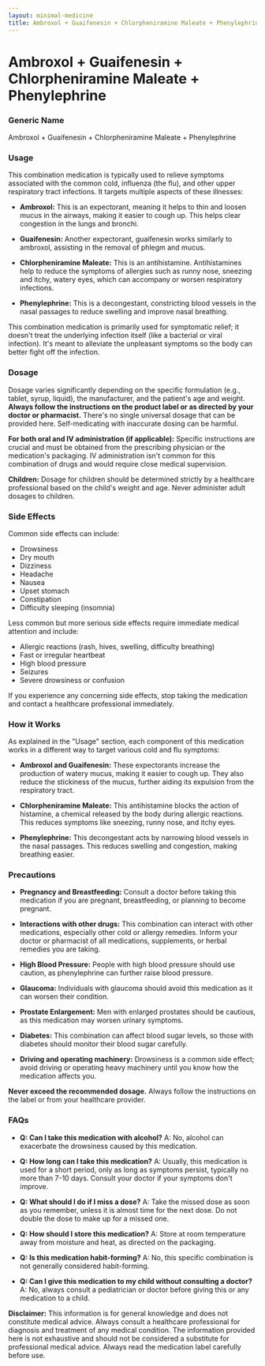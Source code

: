 ```yaml
---
layout: minimal-medicine
title: Ambroxol + Guaifenesin + Chlorpheniramine Maleate + Phenylephrine
---
```


# Ambroxol + Guaifenesin + Chlorpheniramine Maleate + Phenylephrine
### Generic Name
Ambroxol + Guaifenesin + Chlorpheniramine Maleate + Phenylephrine


### Usage

This combination medication is typically used to relieve symptoms associated with the common cold, influenza (the flu), and other upper respiratory tract infections.  It targets multiple aspects of these illnesses:

* **Ambroxol:** This is an expectorant, meaning it helps to thin and loosen mucus in the airways, making it easier to cough up. This helps clear congestion in the lungs and bronchi.

* **Guaifenesin:**  Another expectorant, guaifenesin works similarly to ambroxol, assisting in the removal of phlegm and mucus.

* **Chlorpheniramine Maleate:** This is an antihistamine. Antihistamines help to reduce the symptoms of allergies such as runny nose, sneezing and itchy, watery eyes, which can accompany or worsen respiratory infections.

* **Phenylephrine:** This is a decongestant, constricting blood vessels in the nasal passages to reduce swelling and improve nasal breathing.


This combination medication is primarily used for symptomatic relief; it doesn't treat the underlying infection itself (like a bacterial or viral infection).  It's meant to alleviate the unpleasant symptoms so the body can better fight off the infection.


### Dosage

Dosage varies significantly depending on the specific formulation (e.g., tablet, syrup, liquid), the manufacturer, and the patient's age and weight.  **Always follow the instructions on the product label or as directed by your doctor or pharmacist.**  There's no single universal dosage that can be provided here.  Self-medicating with inaccurate dosing can be harmful.  


**For both oral and IV administration (if applicable):** Specific instructions are crucial and must be obtained from the prescribing physician or the medication's packaging.  IV administration isn't common for this combination of drugs and would require close medical supervision.


**Children:** Dosage for children should be determined strictly by a healthcare professional based on the child's weight and age. Never administer adult dosages to children.


### Side Effects

Common side effects can include:

* Drowsiness
* Dry mouth
* Dizziness
* Headache
* Nausea
* Upset stomach
* Constipation
* Difficulty sleeping (insomnia)


Less common but more serious side effects require immediate medical attention and include:

* Allergic reactions (rash, hives, swelling, difficulty breathing)
* Fast or irregular heartbeat
* High blood pressure
* Seizures
* Severe drowsiness or confusion


If you experience any concerning side effects, stop taking the medication and contact a healthcare professional immediately.


### How it Works

As explained in the "Usage" section, each component of this medication works in a different way to target various cold and flu symptoms:

* **Ambroxol and Guaifenesin:** These expectorants increase the production of watery mucus, making it easier to cough up.  They also reduce the stickiness of the mucus, further aiding its expulsion from the respiratory tract.

* **Chlorpheniramine Maleate:** This antihistamine blocks the action of histamine, a chemical released by the body during allergic reactions. This reduces symptoms like sneezing, runny nose, and itchy eyes.

* **Phenylephrine:** This decongestant acts by narrowing blood vessels in the nasal passages. This reduces swelling and congestion, making breathing easier.


### Precautions

* **Pregnancy and Breastfeeding:** Consult a doctor before taking this medication if you are pregnant, breastfeeding, or planning to become pregnant.

* **Interactions with other drugs:** This combination can interact with other medications, especially other cold or allergy remedies. Inform your doctor or pharmacist of all medications, supplements, or herbal remedies you are taking.

* **High Blood Pressure:**  People with high blood pressure should use caution, as phenylephrine can further raise blood pressure.

* **Glaucoma:**  Individuals with glaucoma should avoid this medication as it can worsen their condition.

* **Prostate Enlargement:**  Men with enlarged prostates should be cautious, as this medication may worsen urinary symptoms.

* **Diabetes:**  This combination can affect blood sugar levels, so those with diabetes should monitor their blood sugar carefully.

* **Driving and operating machinery:**  Drowsiness is a common side effect; avoid driving or operating heavy machinery until you know how the medication affects you.


**Never exceed the recommended dosage.** Always follow the instructions on the label or from your healthcare provider.


### FAQs

* **Q: Can I take this medication with alcohol?**  A:  No, alcohol can exacerbate the drowsiness caused by this medication.

* **Q: How long can I take this medication?** A:  Usually, this medication is used for a short period,  only as long as symptoms persist, typically no more than 7-10 days.  Consult your doctor if your symptoms don't improve.

* **Q: What should I do if I miss a dose?** A: Take the missed dose as soon as you remember, unless it is almost time for the next dose. Do not double the dose to make up for a missed one.

* **Q: How should I store this medication?** A:  Store at room temperature away from moisture and heat, as directed on the packaging.

* **Q: Is this medication habit-forming?** A:  No, this specific combination is not generally considered habit-forming.

* **Q:  Can I give this medication to my child without consulting a doctor?** A:  No, always consult a pediatrician or doctor before giving this or any medication to a child.


**Disclaimer:** This information is for general knowledge and does not constitute medical advice.  Always consult a healthcare professional for diagnosis and treatment of any medical condition.  The information provided here is not exhaustive and should not be considered a substitute for professional medical advice.  Always read the medication label carefully before use.
